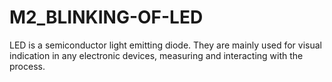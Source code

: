 # M2_BLINKING-OF-LED
LED is a semiconductor light emitting diode. They are mainly used for visual indication in any electronic devices, measuring and interacting with the process.
